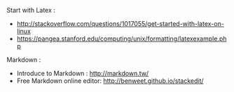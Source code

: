 Start with Latex : 
* http://stackoverflow.com/questions/1017055/get-started-with-latex-on-linux
* https://pangea.stanford.edu/computing/unix/formatting/latexexample.php


Markdown : 
* Introduce to Markdown : http://markdown.tw/
* Free Markdown online editor: http://benweet.github.io/stackedit/
